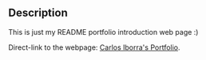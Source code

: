 ## Description
This is just my README portfolio introduction web page :)

Direct-link to the webpage: [Carlos Iborra's Portfolio](https://carlosiborra.github.io/carlosiborra).
